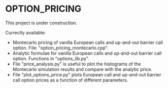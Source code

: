 # OPTION_PRICING

This project is under construction.

Currectly available:
- Montecarlo pricing of vanilla European calls and up-and-out barrier call option. File: "option_pricing_montecarlo.cpp".
- Analytic formulae for vanilla European calls and up-and-out barrier call option. Functions in "options_lib.py".
- File "price_analysis.py" is useful to plot the histograms of the Montecarlo simulation results and compare with the analytic price.
- File "plot_options_price.py" plots European call and up-and-out barrier call option prices as a function of different parameters.

